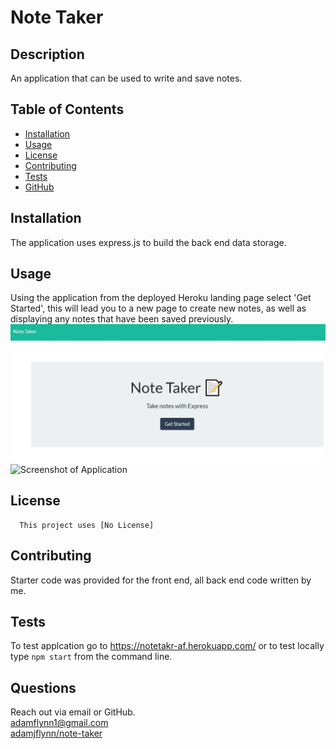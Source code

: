 # Note Taker
  
  ## Description

  An application that can be used to write and save notes.
  
  ## Table of Contents

  * [Installation](#installation)
  * [Usage](#usage)
  * [License](#license)
  * [Contributing](#contributing)
  * [Tests](#tests)
  * [GitHub](#github)
  
  ## Installation

  The application uses express.js to build the back end data storage.

  ## Usage
  Using the application from the deployed Heroku landing page select 'Get Started', this will lead you to a new page to create new notes, as well as displaying any notes that have been saved previously.  
  ![Screenshot of Index page](notetakr.index.JPG)
  ![Screenshot of Application]("notetakr.notes.JPG")

  ## License
        
      This project uses [No License]
  
  ## Contributing

  Starter code was provided for the front end, all back end code written by me.  
  
  ## Tests

  To test applcation go to https://notetakr-af.herokuapp.com/ or to test locally type `npm start` from the command line.
  
  ## Questions
  
  Reach out via email or GitHub.  
  adamflynn1@gmail.com  
  [adamjflynn/note-taker](https://github.com/adamjflynn/note-taker/)